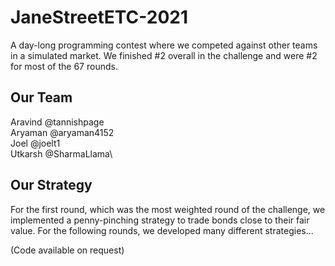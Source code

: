 # JaneStreetETC-2021
A day-long programming contest where we competed against other teams in a simulated market. 
We finished #2 overall in the challenge and were #2 for most of the 67 rounds.

## Our Team
Aravind  @tannishpage\
Aryaman  @aryaman4152\
Joel     @joelt1\
Utkarsh  @SharmaLlama\

## Our Strategy
For the first round, which was the most weighted round of the challenge, we implemented a penny-pinching strategy to trade bonds close to their fair value. 
For the following rounds, we developed many different strategies...


(Code available on request)
